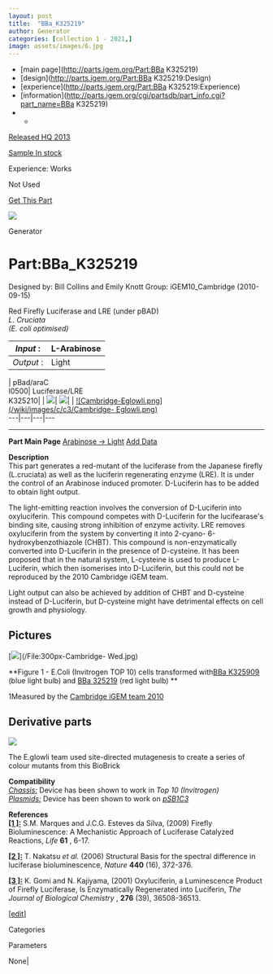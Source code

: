 ```yaml
---
layout: post
title:  "BBa_K325219"
author: Generator
categories: [collection 1 - 2021,] 
image: assets/images/6.jpg
---
```



  * [main page](http://parts.igem.org/Part:BBa K325219)
  * [design](http://parts.igem.org/Part:BBa K325219:Design)
  * [experience](http://parts.igem.org/Part:BBa K325219:Experience)
  * [information](http://parts.igem.org/cgi/partsdb/part_info.cgi?part_name=BBa K325219)
  *   * 

[Released HQ 2013](http://parts.igem.org/Help:Part_Status_Box)

[Sample In stock](http://parts.igem.org/Help:Part_Status_Box)

Experience: Works

Not Used

[ Get This Part](http://parts.igem.org/partsdb/get_part.cgi?part=BBa_K325219)

![](http://parts.igem.org/images/partbypart/icon_generator.png)

Generator

# Part:BBa_K325219

Designed by: Bill Collins and Emily Knott   Group: iGEM10_Cambridge
(2010-09-15)

Red Firefly Luciferase and LRE (under pBAD)  
 _L. Cruciata  
(E. coli optimised)_

| _Input_ :  | L-Arabinose  
---|---  
_Output_ :  |  Light  
  
| pBad/araC  
I0500| Luciferase/LRE  
K325210| | ![](http://parts.igem.org/images/partbypart/icon_regulatory.png)|
![](http://parts.igem.org/images/partbypart/icon_reporter.png)|  |
[![Cambridge-Eglowli.png](/wiki/images/c/c3/Cambridge-
Eglowli.png)](/File:Cambridge-Eglowli.png)  
---|---|---|---  
  
* * *

**Part Main Page** [Arabinose -> Light](/Part:BBa_K325219:ArabinosetoLight
"Part:BBa K325219:ArabinosetoLight") [Add Data](/Part:BBa_K325219:Experience
"Part:BBa K325219:Experience")

  

**Description**  
This part generates a red-mutant of the luciferase from the Japanese firefly
(L.cruciata) as well as the luciferin regenerating enzyme (LRE). It is under
the control of an Arabinose induced promoter. D-Luciferin has to be added to
obtain light output.

The light-emitting reaction involves the conversion of D-Luciferin into
oxyluciferin. This compound competes with D-Luciferin for the lucifearase's
binding site, causing strong inhibition of enzyme activity. LRE removes
oxyluciferin from the system by converting it into 2-cyano-
6-hydroxybenzothiazole (CHBT). This compound is non-enzymatically converted
into D-Luciferin in the presence of D-cysteine. It has been proposed that in
the natural system, L-cysteine is used to produce L-Luciferin, which then
isomerises into D-Luciferin, but this could not be reproduced by the 2010
Cambridge iGEM team.

Light output can also be achieved by addition of CHBT and D-cysteine instead
of D-Luciferin, but D-cysteine might have detrimental effects on cell growth
and physiology.

  

  

## Pictures

[![](/wiki/images/f/f2/300px-Cambridge-Wed.jpg)](/File:300px-Cambridge-
Wed.jpg)

[](/File:300px-Cambridge-Wed.jpg "Enlarge")

**Figure 1 - E.Coli (Invitrogen TOP 10) cells transformed with[BBa
K325909](http://parts.igem.org/Part:BBa_K325909) (blue light bulb) and [BBa
325219](http://parts.igem.org/Part:BBa_K325219) (red light bulb) **

1Measured by the [Cambridge iGEM team
2010](http://2010.igem.org/Team:Cambridge)

## Derivative parts

[![](/wiki/images/f/f0/Cropbow.jpg)](/File:Cropbow.jpg)

[](/File:Cropbow.jpg "Enlarge")

The E.glowli team used site-directed mutagenesis to create a series of colour
mutants from this BioBrick

**Compatibility**  
[_Chassis:_](http://parts.igem.org/cgi/partsdb/pgroup.cgi?pgroup=cell) Device
has been shown to work in _Top 10 (Invitrogen)_  
[_Plasmids:_](/Plasmid_backbones "Plasmid backbones") Device has been shown to
work on _[pSB1C3](http://parts.igem.org/wiki/index.php/Part:pSB1C3)_  

  

**References**  
[**[1 ]:**](http://www.ncbi.nlm.nih.gov/pubmed/18949818) S.M. Marques and
J.C.G. Esteves da Silva, (2009) Firefly Bioluminescence: A Mechanistic
Approach of Luciferase Catalyzed Reactions, _Life_ **61** , 6-17.

[**[2
]:**](http://www.nature.com/nature/journal/v440/n7082/abs/nature04542.html) T.
Nakatsu _et al._ (2006) Structural Basis for the spectral difference in
luciferase bioluminescence, _Nature_ **440** (16), 372-376.

[**[3 ]:**](http://www.ncbi.nlm.nih.gov/pubmed/11457857) K. Gomi and N.
Kajiyama, (2001) Oxyluciferin, a Luminescence Product of Firefly Luciferase,
Is Enzymatically Regenerated into Luciferin, _The Journal of Biological
Chemistry_ , **276** (39), 36508-36513.

[[edit](http://parts.igem.org/partsdb/part_info.cgi?part_name=BBa_K325219)]

Categories

Parameters

None|


